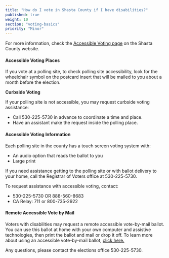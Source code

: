 ```yaml
---
title: "How do I vote in Shasta County if I have disabilities?"
published: true
weight: 10
section: "voting-basics"
priority: "Minor"
---
```


For more information, check the [Accessible Voting page](http://www.elections.co.shasta.ca.us/voting/voting-information/accessible-voting-for-all-voters/) on the Shasta County website.  

#### Accessible Voting Places    

If you vote at a polling site, to check polling site accessibility, look for the wheelchair symbol on the postcard insert that will be mailed to you about a month before the election.  

**Curbside Voting**  

If your polling site is not accessible, you may request curbside voting assistance: 
- Call 530-225-5730 in advance to coordinate a time and place. 
- Have an assistant make the request inside the polling place. 

#### Accessible Voting Information    

Each polling site in the county has a touch screen voting system with:  
- An audio option that reads the ballot to you  
- Large print  

If you need assistance getting to the polling site or with ballot delivery to your home, call the Registrar of Voters office at 530-225-5730.

To request assistance with accessible voting, contact:
- 530-225-5730 OR 888-560-8683
- CA Relay: 711 or 800-735-2922

#### Remote Accessible Vote by Mail

Voters with disabilities may request a remote accessible vote-by-mail ballot. You can use this ballot at home with your own computer and assistive technologies, then print the ballot and mail or drop it off. To learn more about using an accessible vote-by-mail ballot, [click here.](https://www.elections.co.shasta.ca.us/remote-access-vote-by-mail-ballot-request/) 

Any questions, please contact the elections office 530-225-5730.
